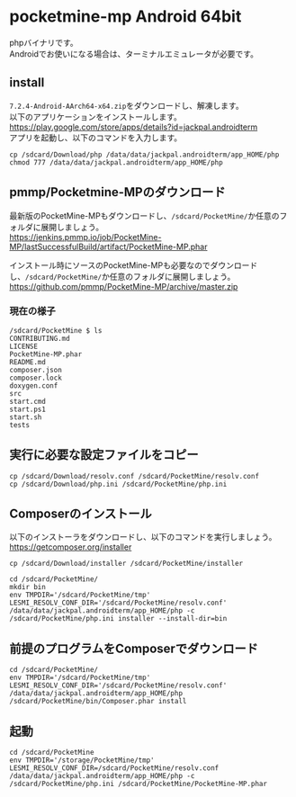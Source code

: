 # pocketmine-mp Android 64bit
phpバイナリです。<br />
Androidでお使いになる場合は、ターミナルエミュレータが必要です。<br />

## install

`7.2.4-Android-AArch64-x64.zip`をダウンロードし、解凍します。<br />
以下のアプリケーションをインストールします。<br />
https://play.google.com/store/apps/details?id=jackpal.androidterm <br />
アプリを起動し、以下のコマンドを入力します。<br />
```
cp /sdcard/Download/php /data/data/jackpal.androidterm/app_HOME/php
chmod 777 /data/data/jackpal.androidterm/app_HOME/php
```

## pmmp/Pocketmine-MPのダウンロード

最新版のPocketMine-MPもダウンロードし、`/sdcard/PocketMine/`か任意のフォルダに展開しましょう。<br />
https://jenkins.pmmp.io/job/PocketMine-MP/lastSuccessfulBuild/artifact/PocketMine-MP.phar <br />

インストール時にソースのPocketMine-MPも必要なのでダウンロードし、`/sdcard/PocketMine/`か任意のフォルダに展開しましょう。<br />
https://github.com/pmmp/PocketMine-MP/archive/master.zip <br />

### 現在の様子
```
/sdcard/PocketMine $ ls
CONTRIBUTING.md
LICENSE
PocketMine-MP.phar
README.md
composer.json
composer.lock
doxygen.conf
src
start.cmd
start.ps1
start.sh
tests
```

## 実行に必要な設定ファイルをコピー
```
cp /sdcard/Download/resolv.conf /sdcard/PocketMine/resolv.conf
cp /sdcard/Download/php.ini /sdcard/PocketMine/php.ini
```

## Composerのインストール
以下のインストーラをダウンロードし、以下のコマンドを実行しましょう。<br />
https://getcomposer.org/installer

```
cp /sdcard/Download/installer /sdcard/PocketMine/installer

cd /sdcard/PocketMine/
mkdir bin
env TMPDIR='/sdcard/PocketMine/tmp' LESMI_RESOLV_CONF_DIR='/sdcard/PocketMine/resolv.conf' /data/data/jackpal.androidterm/app_HOME/php -c /sdcard/PocketMine/php.ini installer --install-dir=bin
```

## 前提のプログラムをComposerでダウンロード
```
cd /sdcard/PocketMine/
env TMPDIR='/sdcard/PocketMine/tmp' LESMI_RESOLV_CONF_DIR='/sdcard/PocketMine/resolv.conf' /data/data/jackpal.androidterm/app_HOME/php /sdcard/PocketMine/bin/Composer.phar install
```

## 起動
```
cd /sdcard/PocketMine
env TMPDIR='/storage/PocketMine/tmp' LESMI_RESOLV_CONF_DIR=/sdcard/PocketMine/resolv.conf /data/data/jackpal.androidterm/app_HOME/php -c /sdcard/PocketMine/php.ini /sdcard/PocketMine/PocketMine-MP.phar
```
